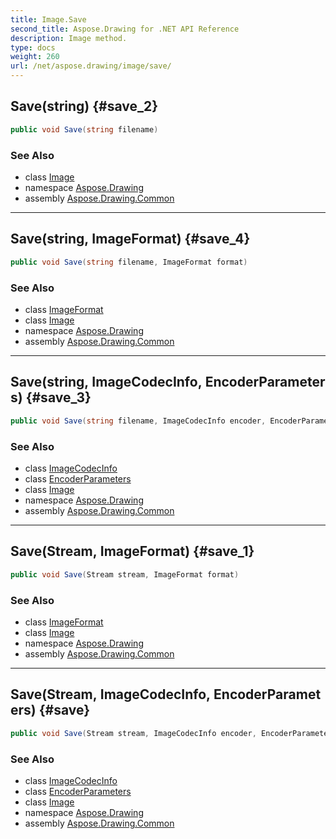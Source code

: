 ```yaml
---
title: Image.Save
second_title: Aspose.Drawing for .NET API Reference
description: Image method. 
type: docs
weight: 260
url: /net/aspose.drawing/image/save/
---
```

## Save(string) {#save_2}

```csharp
public void Save(string filename)
```

### See Also

* class [Image](../)
* namespace [Aspose.Drawing](../../image/)
* assembly [Aspose.Drawing.Common](../../../)

---

## Save(string, ImageFormat) {#save_4}

```csharp
public void Save(string filename, ImageFormat format)
```

### See Also

* class [ImageFormat](../../../aspose.drawing.imaging/imageformat/)
* class [Image](../)
* namespace [Aspose.Drawing](../../image/)
* assembly [Aspose.Drawing.Common](../../../)

---

## Save(string, ImageCodecInfo, EncoderParameters) {#save_3}

```csharp
public void Save(string filename, ImageCodecInfo encoder, EncoderParameters encoderParams)
```

### See Also

* class [ImageCodecInfo](../../../aspose.drawing.imaging/imagecodecinfo/)
* class [EncoderParameters](../../../aspose.drawing.imaging/encoderparameters/)
* class [Image](../)
* namespace [Aspose.Drawing](../../image/)
* assembly [Aspose.Drawing.Common](../../../)

---

## Save(Stream, ImageFormat) {#save_1}

```csharp
public void Save(Stream stream, ImageFormat format)
```

### See Also

* class [ImageFormat](../../../aspose.drawing.imaging/imageformat/)
* class [Image](../)
* namespace [Aspose.Drawing](../../image/)
* assembly [Aspose.Drawing.Common](../../../)

---

## Save(Stream, ImageCodecInfo, EncoderParameters) {#save}

```csharp
public void Save(Stream stream, ImageCodecInfo encoder, EncoderParameters encoderParams)
```

### See Also

* class [ImageCodecInfo](../../../aspose.drawing.imaging/imagecodecinfo/)
* class [EncoderParameters](../../../aspose.drawing.imaging/encoderparameters/)
* class [Image](../)
* namespace [Aspose.Drawing](../../image/)
* assembly [Aspose.Drawing.Common](../../../)


